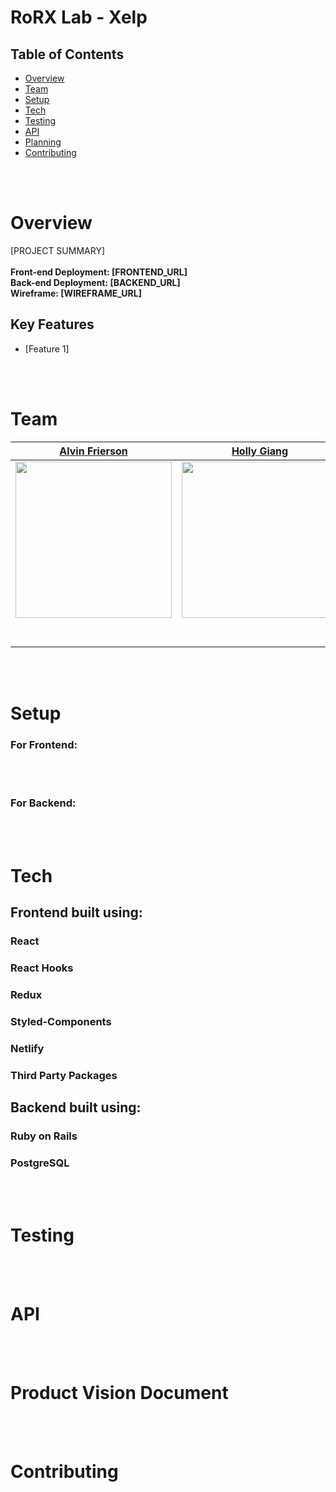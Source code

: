 # RoRX Lab - Xelp

## Table of Contents

- [Overview](#Overview)
- [Team](#Team)
- [Setup](#Setup)
- [Tech](#Tech)
- [Testing](#Testing)
- [API](#API)
- [Planning](#Planning)
- [Contributing](#Contributing)

<br/>
<br/>

# Overview

[PROJECT SUMMARY] <br/><br/>
<strong>Front-end Deployment: [FRONTEND_URL]<br/>
Back-end Deployment: [BACKEND_URL] <br/>
Wireframe: [WIREFRAME_URL] </strong>

## Key Features

- [Feature 1]

<br/>
<br/>

# Team

|                                      [Alvin Frierson](https://github.com/ajfrierson)                                      |                                        [Holly Giang](https://github.com/holly-g)                                         |                                     [Luis Martinez](https://github.com/luiscmartinez)                                     |                                        [Cesar Mejia](https://github.com/cesarnml)                                         |                                                                   [Brad Mortensen](https://github.com/brad-mortensen)                                                                   |                                      [Tylar Pierson](https://github.com/tylarpierson)                                      |
| :-----------------------------------------------------------------------------------------------------------------------: | :----------------------------------------------------------------------------------------------------------------------: | :-----------------------------------------------------------------------------------------------------------------------: | :-----------------------------------------------------------------------------------------------------------------------: | :-------------------------------------------------------------------------------------------------------------------------------------------------------------------------------------: | :------------------------------------------------------------------------------------------------------------------------: |
| [<img src="https://avatars2.githubusercontent.com/u/44757584?s=400&v=4" width = "250" />](https://github.com/ajfrierson)  |  [<img src="https://avatars1.githubusercontent.com/u/26711083?s=400&v=4" width = "250" />](https://github.com/holly-g)   | [<img src="https://avatars3.githubusercontent.com/u/36746854?s=400&v=4" width="250" />](https://github.com/luiscmartinez) |   [<img src="https://avatars0.githubusercontent.com/u/26180499?s=460&v=4" width="250" />](https://github.com/cesarnml)    | [<img src="https://avatars1.githubusercontent.com/u/40773193?s=400&v=4https://avatars1.githubusercontent.com/u/40773193?s=400&v=4" width = "250" />](https://github.com/brad-mortensen) | [<img src="https://avatars1.githubusercontent.com/u/22663533?s=400&v=4" width = "250" />](https://github.com/tylarpierson) |
|                  [<img src="https://github.com/favicon.ico" width="15"> ](https://github.com/ajfrierson)                  |                   [<img src="https://github.com/favicon.ico" width="15"> ](https://github.com/holly-g)                   |                [<img src="https://github.com/favicon.ico" width="15"> ](https://github.com/luiscmartinez)                 |                   [<img src="https://github.com/favicon.ico" width="15"> ](https://github.com/cesarnml)                   |                                               [<img src="https://github.com/favicon.ico" width="15"> ](https://github.com/brad-mortensen)                                               |                 [<img src="https://github.com/favicon.ico" width="15"> ](https://github.com/tylarpierson)                  |
| [ <img src="https://static.licdn.com/sc/h/al2o9zrvru7aqj8e1x2rzsrca" width="15"> ](https://www.linkedin.com/in/cesarnml/) | [<img src="https://static.licdn.com/sc/h/al2o9zrvru7aqj8e1x2rzsrca" width="15"> ](https://www.linkedin.com/in/cesarnml/) | [ <img src="https://static.licdn.com/sc/h/al2o9zrvru7aqj8e1x2rzsrca" width="15"> ](https://www.linkedin.com/in/cesarnml/) | [ <img src="https://static.licdn.com/sc/h/al2o9zrvru7aqj8e1x2rzsrca" width="15"> ](https://www.linkedin.com/in/cesarnml/) |                                [ <img src="https://static.licdn.com/sc/h/al2o9zrvru7aqj8e1x2rzsrca" width="15"> ](https://www.linkedin.com/in/cesarnml/)                                | [ <img src="https://static.licdn.com/sc/h/al2o9zrvru7aqj8e1x2rzsrca" width="15"> ](https://www.linkedin.com/in/cesarnml/)  |

<br>
<br>

# Setup

### For Frontend:

<br/>
<br/>

### For Backend:

<br/>
<br/>

# Tech

## Frontend built using:

### React

### React Hooks

### Redux

### Styled-Components

### Netlify

### Third Party Packages

## Backend built using:

### Ruby on Rails

### PostgreSQL

<br/>
<br/>

# Testing

<br/>
<br/>

# API

<br/>
<br/>

# Product Vision Document

<br/>
<br/>

# Contributing
